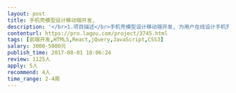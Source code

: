 ```yaml
---                
layout: post       
title: 手机壳模型设计移动端开发,           
description: '</br>1.项目描述</br>手机壳模型设计移动端开发, 为用户在线设计手机壳图案模型</br>2. 主要功能点</br>模板选择, 素材选择, 编辑特殊字体</br>3.人员要求</br>1. 有移动端兼容调试经验</br>2. 熟练使用h5 , css3 ,vue , require, jquery 等, </br>3. 良好的沟通能力和契约精神</br>'     
contenturl: https://pro.lagou.com/project/3745.html      
tags: [前端开发,HTML5,React,jQuery,JavaScript,CSS3]            
salary: 3000-5000元          
publish_time: 2017-08-01 10:06:24         
review: 1125人                   
apply: 5人                   
recommend: 4人                   
time_range: 2-4周              
---                 
```

